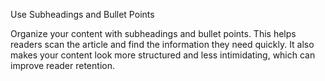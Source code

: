 Use Subheadings and Bullet Points

Organize your content with subheadings and bullet points. This helps readers scan the article and find the information they need quickly. It also makes your content look more structured and less intimidating, which can improve reader retention.
